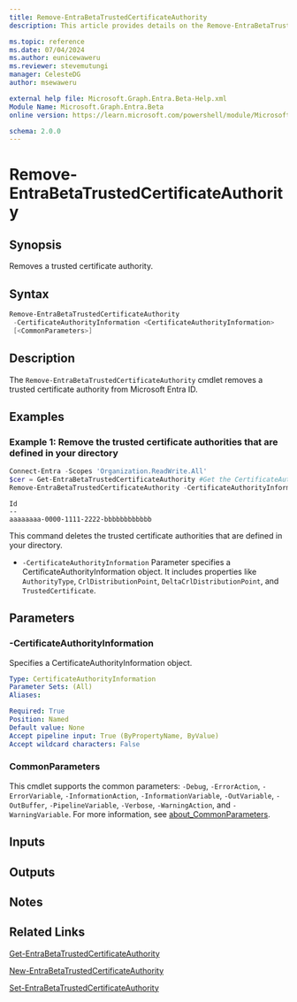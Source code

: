 ```yaml
---
title: Remove-EntraBetaTrustedCertificateAuthority
description: This article provides details on the Remove-EntraBetaTrustedCertificateAuthority command.

ms.topic: reference
ms.date: 07/04/2024
ms.author: eunicewaweru
ms.reviewer: stevemutungi
manager: CelesteDG
author: msewaweru

external help file: Microsoft.Graph.Entra.Beta-Help.xml
Module Name: Microsoft.Graph.Entra.Beta
online version: https://learn.microsoft.com/powershell/module/Microsoft.Graph.Entra.Beta/Remove-EntraBetaTrustedCertificateAuthority

schema: 2.0.0
---
```


# Remove-EntraBetaTrustedCertificateAuthority

## Synopsis

Removes a trusted certificate authority.

## Syntax

```powershell
Remove-EntraBetaTrustedCertificateAuthority
 -CertificateAuthorityInformation <CertificateAuthorityInformation>
 [<CommonParameters>]
```

## Description

The `Remove-EntraBetaTrustedCertificateAuthority` cmdlet removes a trusted certificate authority from Microsoft Entra ID.

## Examples

### Example 1: Remove the trusted certificate authorities that are defined in your directory

```powershell
Connect-Entra -Scopes 'Organization.ReadWrite.All'
$cer = Get-EntraBetaTrustedCertificateAuthority #Get the CertificateAuthorityInformation object
Remove-EntraBetaTrustedCertificateAuthority -CertificateAuthorityInformation $cer[0]
```

```Output
Id
--
aaaaaaaa-0000-1111-2222-bbbbbbbbbbbb
```

This command deletes the trusted certificate authorities that are defined in your directory.

- `-CertificateAuthorityInformation` Parameter specifies a CertificateAuthorityInformation object.
It includes properties like `AuthorityType`, `CrlDistributionPoint`, `DeltaCrlDistributionPoint`, and `TrustedCertificate`.

## Parameters

### -CertificateAuthorityInformation

Specifies a CertificateAuthorityInformation object.

```yaml
Type: CertificateAuthorityInformation
Parameter Sets: (All)
Aliases:

Required: True
Position: Named
Default value: None
Accept pipeline input: True (ByPropertyName, ByValue)
Accept wildcard characters: False
```

### CommonParameters

This cmdlet supports the common parameters: `-Debug`, `-ErrorAction`, `-ErrorVariable`, `-InformationAction`, `-InformationVariable`, `-OutVariable`, `-OutBuffer`, `-PipelineVariable`, `-Verbose`, `-WarningAction`, and `-WarningVariable`. For more information, see [about_CommonParameters](https://go.microsoft.com/fwlink/?LinkID=113216).

## Inputs

## Outputs

## Notes

## Related Links

[Get-EntraBetaTrustedCertificateAuthority](Get-EntraBetaTrustedCertificateAuthority.md)

[New-EntraBetaTrustedCertificateAuthority](New-EntraBetaTrustedCertificateAuthority.md)

[Set-EntraBetaTrustedCertificateAuthority](Set-EntraBetaTrustedCertificateAuthority.md)
